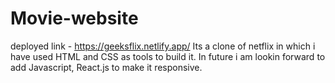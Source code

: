 # Movie-website
deployed link -
https://geeksflix.netlify.app/
Its a clone of netflix in which i have used HTML and CSS as tools to build it.
In future i am lookin forward to add Javascript, React.js to make it responsive.
